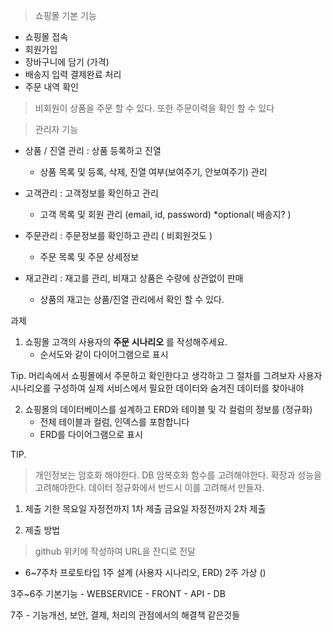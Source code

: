 
> 쇼핑몰 기본 기능
- 쇼핑몰 접속
- 회원가입
- 장바구니에 담기 (가격)
- 배송지 입력 결제완료 처리
- 주문 내역 확인

> 비회원이 상품을 주문 할 수 있다. 또한 주문이력을 확인 할 수 있다

> 관리자 기능
- 상품 / 진열 관리 : 상품 등록하고 진열
    - 상품 목록 및 등록, 삭제, 진열 여부(보여주기, 안보여주기) 관리

- 고객관리 : 고객정보를 확인하고 관리
    - 고객 목록 및 회원 관리 (email, id, password) *optional( 배송지? )

- 주문관리 : 주문정보를 확인하고 관리 ( 비회원것도 )
    - 주문 목록 및 주문 상세정보

- 재고관리 : 재고를 관리, 비재고 상품은 수량에 상관없이 판매 
    - 상품의 재고는 상품/진열 관리에서 확인 할 수 있다.

과제
1. 쇼핑몰 고객의 사용자의 **주문 시나리오** 를 작성해주세요.
    - 순서도와 같이 다이어그램으로 표시

Tip.
    머리속에서 쇼핑몰에서 주문하고 확인한다고 생각하고 그 절차를 그려보자
    사용자 시나리오를 구성하여 실제 서비스에서 필요한 데이터와 숨겨진 데이터를 찾아내야

2. 쇼핑몰의 데이터베이스를 설계하고 ERD와 테이블 및 각 컬럼의 정보를  (정규화)
    - 전체 테이블과 컬럼, 인덱스를 포함합니다
    - ERD를 다이어그램으로 표시

TIP.
> 개인정보는 암호화 해야한다. DB 암복호화 함수를 고려해야한다.
> 확장과 성능을 고려해야한다. 데이터 정규화에서 반드시 이를 고려해서 만들자.



1. 제출 기한
목요일 자정전까지 1차 제출
금요일 자정전까지 2차 제출

2. 제출 방법
> github 위키에 작성하여 URL을 잔디로 전달

* 6~7주차 프로토타입 
1주 설계 (사용자 시나리오, ERD)
2주 가상 ()

3주~6주 기본기능 - WEBSERVICE
                - FRONT
                - API
                - DB

7주 - 기능개선, 보안, 결제, 처리의 관점에서의 해결책 같은것들
